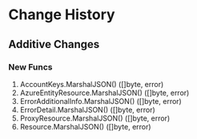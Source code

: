 # Change History

## Additive Changes

### New Funcs

1. AccountKeys.MarshalJSON() ([]byte, error)
1. AzureEntityResource.MarshalJSON() ([]byte, error)
1. ErrorAdditionalInfo.MarshalJSON() ([]byte, error)
1. ErrorDetail.MarshalJSON() ([]byte, error)
1. ProxyResource.MarshalJSON() ([]byte, error)
1. Resource.MarshalJSON() ([]byte, error)
